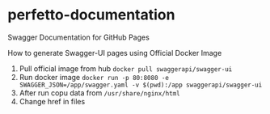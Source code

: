 # perfetto-documentation
Swagger Documentation for GitHub Pages

How to generate Swagger-UI pages using Official Docker Image
1. Pull official image from hub
`docker pull swaggerapi/swagger-ui`
2. Run docker image
`docker run -p 80:8080 -e SWAGGER_JSON=/app/swagger.yaml -v $(pwd):/app swaggerapi/swagger-ui`
3. After run copu data from `/usr/share/nginx/html`
4. Change href in files 
